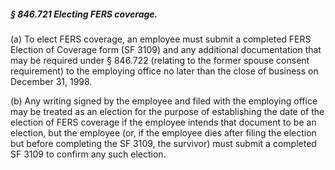 ##### § 846.721 Electing FERS coverage. #####

(a) To elect FERS coverage, an employee must submit a completed FERS Election of Coverage form (SF 3109) and any additional documentation that may be required under § 846.722 (relating to the former spouse consent requirement) to the employing office no later than the close of business on December 31, 1998.

(b) Any writing signed by the employee and filed with the employing office may be treated as an election for the purpose of establishing the date of the election of FERS coverage if the employee intends that document to be an election, but the employee (or, if the employee dies after filing the election but before completing the SF 3109, the survivor) must submit a completed SF 3109 to confirm any such election.